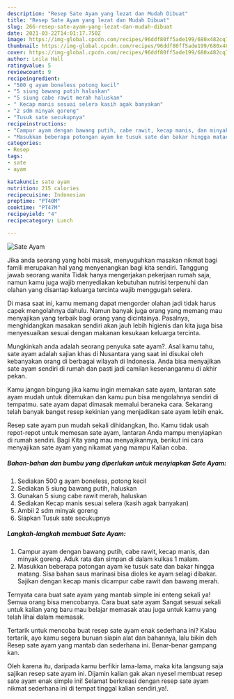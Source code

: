 ```yaml
---
description: "Resep Sate Ayam yang lezat dan Mudah Dibuat"
title: "Resep Sate Ayam yang lezat dan Mudah Dibuat"
slug: 266-resep-sate-ayam-yang-lezat-dan-mudah-dibuat
date: 2021-03-22T14:01:17.750Z
image: https://img-global.cpcdn.com/recipes/96ddf80ff5ade199/680x482cq70/sate-ayam-foto-resep-utama.jpg
thumbnail: https://img-global.cpcdn.com/recipes/96ddf80ff5ade199/680x482cq70/sate-ayam-foto-resep-utama.jpg
cover: https://img-global.cpcdn.com/recipes/96ddf80ff5ade199/680x482cq70/sate-ayam-foto-resep-utama.jpg
author: Leila Hall
ratingvalue: 5
reviewcount: 9
recipeingredient:
- "500 g ayam boneless potong kecil"
- "5 siung bawang putih haluskan"
- "5 siung cabe rawit merah haluskan"
- " Kecap manis sesuai selera kasih agak banyakan"
- "2 sdm minyak goreng"
- "Tusuk sate secukupnya"
recipeinstructions:
- "Campur ayam dengan bawang putih, cabe rawit, kecap manis, dan minyak goreng. Aduk rata dan simpan di dalam kulkas 1 malam."
- "Masukkan beberapa potongan ayam ke tusuk sate dan bakar hingga matang. Sisa bahan saus marinasi bisa dioles ke ayam selagi dibakar. Sajikan dengan kecap manis dicampur cabe rawit dan bawang merah."
categories:
- Resep
tags:
- sate
- ayam

katakunci: sate ayam 
nutrition: 215 calories
recipecuisine: Indonesian
preptime: "PT40M"
cooktime: "PT47M"
recipeyield: "4"
recipecategory: Lunch

---
```



![Sate Ayam](https://img-global.cpcdn.com/recipes/96ddf80ff5ade199/680x482cq70/sate-ayam-foto-resep-utama.jpg)

Jika anda seorang yang hobi masak, menyuguhkan masakan nikmat bagi famili merupakan hal yang menyenangkan bagi kita sendiri. Tanggung jawab seorang  wanita Tidak hanya mengerjakan pekerjaan rumah saja, namun kamu juga wajib menyediakan kebutuhan nutrisi terpenuhi dan olahan yang disantap keluarga tercinta wajib menggugah selera.

Di masa  saat ini, kamu memang dapat mengorder olahan jadi tidak harus capek mengolahnya dahulu. Namun banyak juga orang yang memang mau menyajikan yang terbaik bagi orang yang dicintainya. Pasalnya, menghidangkan masakan sendiri akan jauh lebih higienis dan kita juga bisa menyesuaikan sesuai dengan makanan kesukaan keluarga tercinta. 



Mungkinkah anda adalah seorang penyuka sate ayam?. Asal kamu tahu, sate ayam adalah sajian khas di Nusantara yang saat ini disukai oleh kebanyakan orang di berbagai wilayah di Indonesia. Anda bisa menyajikan sate ayam sendiri di rumah dan pasti jadi camilan kesenanganmu di akhir pekan.

Kamu jangan bingung jika kamu ingin memakan sate ayam, lantaran sate ayam mudah untuk ditemukan dan kamu pun bisa mengolahnya sendiri di tempatmu. sate ayam dapat dimasak memalui beraneka cara. Sekarang telah banyak banget resep kekinian yang menjadikan sate ayam lebih enak.

Resep sate ayam pun mudah sekali dihidangkan, lho. Kamu tidak usah repot-repot untuk memesan sate ayam, lantaran Anda mampu menyiapkan di rumah sendiri. Bagi Kita yang mau menyajikannya, berikut ini cara menyajikan sate ayam yang nikamat yang mampu Kalian coba.

<!--inarticleads1-->

##### Bahan-bahan dan bumbu yang diperlukan untuk menyiapkan Sate Ayam:

1. Sediakan 500 g ayam boneless, potong kecil
1. Sediakan 5 siung bawang putih, haluskan
1. Gunakan 5 siung cabe rawit merah, haluskan
1. Sediakan  Kecap manis sesuai selera (kasih agak banyakan)
1. Ambil 2 sdm minyak goreng
1. Siapkan Tusuk sate secukupnya




<!--inarticleads2-->

##### Langkah-langkah membuat Sate Ayam:

1. Campur ayam dengan bawang putih, cabe rawit, kecap manis, dan minyak goreng. Aduk rata dan simpan di dalam kulkas 1 malam.
1. Masukkan beberapa potongan ayam ke tusuk sate dan bakar hingga matang. Sisa bahan saus marinasi bisa dioles ke ayam selagi dibakar. Sajikan dengan kecap manis dicampur cabe rawit dan bawang merah.




Ternyata cara buat sate ayam yang mantab simple ini enteng sekali ya! Semua orang bisa mencobanya. Cara buat sate ayam Sangat sesuai sekali untuk kalian yang baru mau belajar memasak atau juga untuk kamu yang telah lihai dalam memasak.

Tertarik untuk mencoba buat resep sate ayam enak sederhana ini? Kalau tertarik, ayo kamu segera buruan siapin alat dan bahannya, lalu bikin deh Resep sate ayam yang mantab dan sederhana ini. Benar-benar gampang kan. 

Oleh karena itu, daripada kamu berfikir lama-lama, maka kita langsung saja sajikan resep sate ayam ini. Dijamin kalian gak akan nyesel membuat resep sate ayam enak simple ini! Selamat berkreasi dengan resep sate ayam nikmat sederhana ini di tempat tinggal kalian sendiri,ya!.

